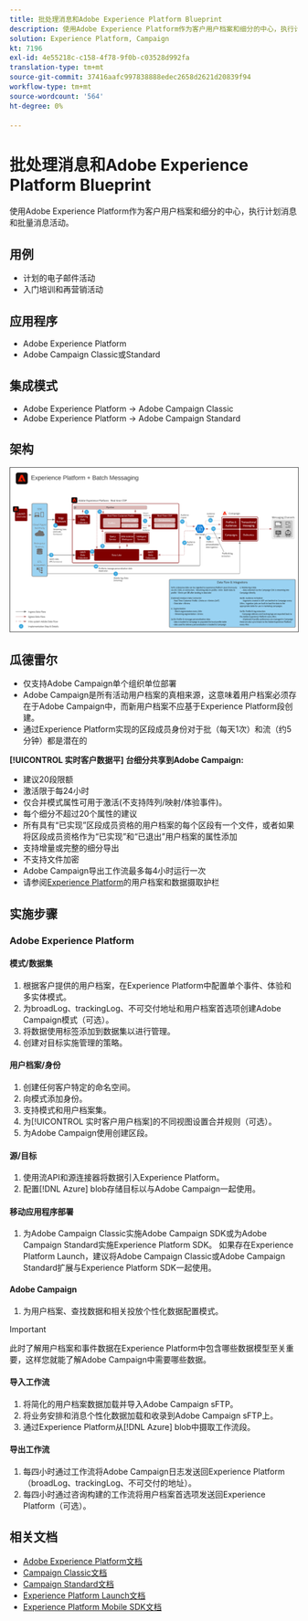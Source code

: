 ```yaml
---
title: 批处理消息和Adobe Experience Platform Blueprint
description: 使用Adobe Experience Platform作为客户用户档案和细分的中心，执行计划消息和批量消息活动。
solution: Experience Platform, Campaign
kt: 7196
exl-id: 4e55218c-c158-4f78-9f0b-c03528d992fa
translation-type: tm+mt
source-git-commit: 37416aafc997838888edec2658d2621d20839f94
workflow-type: tm+mt
source-wordcount: '564'
ht-degree: 0%

---
```


# 批处理消息和Adobe Experience Platform Blueprint

使用Adobe Experience Platform作为客户用户档案和细分的中心，执行计划消息和批量消息活动。

## 用例

* 计划的电子邮件活动
* 入门培训和再营销活动

## 应用程序

* Adobe Experience Platform
* Adobe Campaign Classic或Standard

## 集成模式

* Adobe Experience Platform → Adobe Campaign Classic
* Adobe Experience Platform → Adobe Campaign Standard

## 架构

<img src="assets/aepbatch.svg" alt="批处理消息和Adobe Experience Platform Blueprint的参考架构" style="border:1px solid #4a4a4a" />

## 瓜德雷尔

* 仅支持Adobe Campaign单个组织单位部署
* Adobe Campaign是所有活动用户档案的真相来源，这意味着用户档案必须存在于Adobe Campaign中，而新用户档案不应基于Experience Platform段创建。
* 通过Experience Platform实现的区段成员身份对于批（每天1次）和流（约5分钟）都是潜在的

**[!UICONTROL 实时客户数据平] 台细分共享到Adobe Campaign:**

* 建议20段限额
* 激活限于每24小时
* 仅合并模式属性可用于激活(不支持阵列/映射/体验事件)。
* 每个细分不超过20个属性的建议
* 所有具有“已实现”区段成员资格的用户档案的每个区段有一个文件，或者如果将区段成员资格作为“已实现”和“已退出”用户档案的属性添加
* 支持增量或完整的细分导出
* 不支持文件加密
* Adobe Campaign导出工作流最多每4小时运行一次
* 请参阅[Experience Platform](https://experienceleague.adobe.com/docs/experience-platform/profile/guardrails.html)的用户档案和数据摄取护栏

## 实施步骤

### Adobe Experience Platform

#### 模式/数据集

1. 根据客户提供的用户档案，在Experience Platform中配置单个事件、体验和多实体模式。
1. 为broadLog、trackingLog、不可交付地址和用户档案首选项创建Adobe Campaign模式（可选）。
1. 将数据使用标签添加到数据集以进行管理。
1. 创建对目标实施管理的策略。

#### 用户档案/身份

1. 创建任何客户特定的命名空间。
1. 向模式添加身份。
1. 支持模式和用户档案集。
1. 为[!UICONTROL 实时客户用户档案]的不同视图设置合并规则（可选）。
1. 为Adobe Campaign使用创建区段。

#### 源/目标

1. 使用流API和源连接器将数据引入Experience Platform。
1. 配置[!DNL Azure] blob存储目标以与Adobe Campaign一起使用。

#### 移动应用程序部署

1. 为Adobe Campaign Classic实施Adobe Campaign SDK或为Adobe Campaign Standard实施Experience Platform SDK。 如果存在Experience Platform Launch，建议将Adobe Campaign Classic或Adobe Campaign Standard扩展与Experience Platform SDK一起使用。

#### Adobe Campaign

1. 为用户档案、查找数据和相关投放个性化数据配置模式。

>[!IMPORTANT]
>
>此时了解用户档案和事件数据在Experience Platform中包含哪些数据模型至关重要，这样您就能了解Adobe Campaign中需要哪些数据。

#### 导入工作流

1. 将简化的用户档案数据加载并导入Adobe Campaign sFTP。
1. 将业务安排和消息个性化数据加载和收录到Adobe Campaign sFTP上。
1. 通过Experience Platform从[!DNL Azure] blob中摄取工作流段。

#### 导出工作流

1. 每四小时通过工作流将Adobe Campaign日志发送回Experience Platform（broadLog、trackingLog、不可交付的地址）。
1. 每四小时通过咨询构建的工作流将用户档案首选项发送回Experience Platform（可选）。


## 相关文档

* [Adobe Experience Platform文档](https://experienceleague.adobe.com/docs/experience-platform.html?lang=en)
* [Campaign Classic文档](https://experienceleague.adobe.com/docs/campaign-classic.html?lang=en)
* [Campaign Standard文档](https://experienceleague.adobe.com/docs/campaign-standard.html?lang=en)
* [Experience Platform Launch文档](https://experienceleague.adobe.com/docs/launch.html?lang=en)
* [Experience Platform Mobile SDK文档](https://experienceleague.adobe.com/docs/mobile.html?lang=en)
